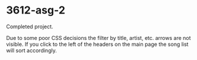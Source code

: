 # 3612-asg-2

Completed project.

Due to some poor CSS decisions the filter by title, artist, etc. arrows are not visible. 
If you click to the left of the headers on the main page the song list will sort accordingly.

